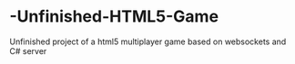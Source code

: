 # -Unfinished-HTML5-Game
Unfinished project of a html5 multiplayer game based on websockets and C# server
